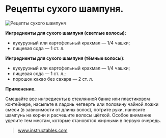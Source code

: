 # Рецепты сухого шампуня.
![Рецепты сухого шампуня](/images/Houseworks/Lifehackers/suhoi_shapoone1.jpg 'Рецепты сухого шампуня')

**Ингредиенты для сухого шампуня (светлые волосы):**

- кукурузный или картофельный крахмал — 1/4 чашки;
- пищевая сода — 1 ст. л.

**Ингредиенты для сухого шампуня (тёмные волосы):**

- кукурузный или картофельный крахмал — 1/4 чашки;
- пищевая сода — 1 ст. л.;
- порошок какао без сахара — 2 ст. л.

**Применение.**

Смешайте все ингредиенты в стеклянной банке или пластиковом контейнере, насыпьте в ладонь четверть или половину чайной ложки смеси (в зависимости от длины волос), потрите руки, нанесите шампунь на корни и расчешите волосы щёткой. Особое внимание уделите тем местам, которые становятся жирными в первую очередь.

> www.instructables.com 
